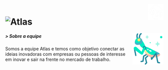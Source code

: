 <img src="2_1-removebg-preview.png" width="50px" height="50px" align="right" />

# ![Atlas](https://readme-typing-svg.herokuapp.com/?color=40e0d0&size=35&center=true&vCenter=true&width=1000&lines=Atlas,+Conectando+o+amanhã+!+🌌)
<img src="https://raw.githubusercontent.com/equipeatlas/equipeatlas/main/mantis.png" width="100px" height="100px" align="right" />

##### > Sobre a equipe

Somos a equipe Atlas e temos como objetivo conectar as ideias inovadoras com empresas ou pessoas de interesse em inovar e sair na frente no mercado de trabalho. 
